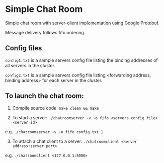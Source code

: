# Simple Chat Room
Simple chat room with server-client implementation using Google Protobuf.

Message delivery follows fifo ordering. 

## Config files

`config1.txt` is a sample servers config file listing the binding addresses of all servers in the cluster.

`config2.txt` is a sample servers config file listing <forwarding address, binding address> for each server in the cluster.

## To launch the chat room:

1. Compile source code: `make clean && make`

2. To start a server: `./chatroomserver -v -o fifo <servers config file> <server id>`

e.g. `./chatroomserver -v -o fifo config.txt 1`

3. To attach a chat client to a server: `./chatroomclient <server address:server port>` 

e.g. `./chatroomclient <127.0.0.1:5000>`
